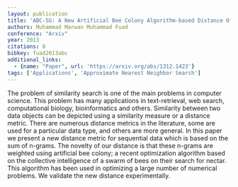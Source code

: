 ```yaml
---
layout: publication
title: 'ABC-SG: A New Artificial Bee Colony Algorithm-based Distance Of Sequential Data Using Sigma Grams'
authors: Muhammad Marwan Muhammad Fuad
conference: "Arxiv"
year: 2013
citations: 8
bibkey: fuad2013abc
additional_links:
  - {name: "Paper", url: 'https://arxiv.org/abs/1312.1423'}
tags: ['Applications', 'Approximate Nearest Neighbor Search']
---
```

The problem of similarity search is one of the main problems in computer
science. This problem has many applications in text-retrieval, web search,
computational biology, bioinformatics and others. Similarity between two data
objects can be depicted using a similarity measure or a distance metric. There
are numerous distance metrics in the literature, some are used for a particular
data type, and others are more general. In this paper we present a new distance
metric for sequential data which is based on the sum of n-grams. The novelty of
our distance is that these n-grams are weighted using artificial bee colony; a
recent optimization algorithm based on the collective intelligence of a swarm
of bees on their search for nectar. This algorithm has been used in optimizing
a large number of numerical problems. We validate the new distance
experimentally.
